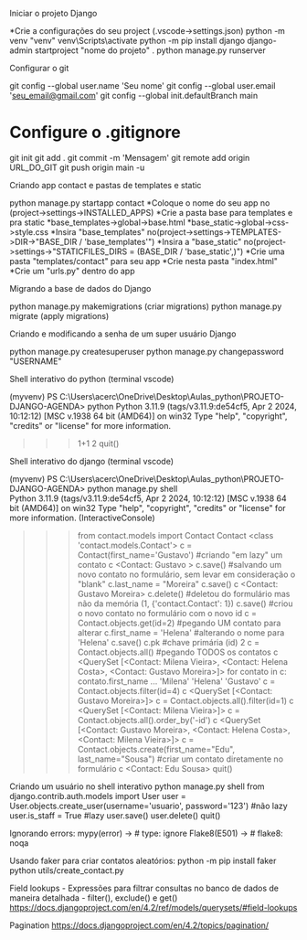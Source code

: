 Iniciar o projeto Django

*Crie a configurações do seu project (.vscode->settings.json)
python -m venv "venv"
venv\Scripts\activate
python -m pip install django
django-admin startproject "nome do projeto" .
python manage.py runserver

Configurar o git

git config --global user.name 'Seu nome'
git config --global user.email 'seu_email@gmail.com'
git config --global init.defaultBranch main
# Configure o .gitignore
git init
git add .
git commit -m 'Mensagem'
git remote add origin URL_DO_GIT
git push origin main -u

Criando app contact e pastas de templates e static

python manage.py startapp contact
*Coloque o nome do seu app no (project->settings->INSTALLED_APPS)
*Crie a pasta base para templates e pra static
*base_templates->global->base.html
*base_static->global->css->style.css
*Insira "base_templates" no(project->settings->TEMPLATES->DIR->"BASE_DIR / 'base_templates'")
*Insira a "base_static" no(project->settings->"STATICFILES_DIRS = (BASE_DIR / 'base_static',)")
*Crie uma pasta "templates/contact" para seu app
*Crie nesta pasta "index.html"
*Crie um "urls.py" dentro do app

Migrando a base de dados do Django

python manage.py makemigrations  (criar migrations)
python manage.py migrate (apply migrations)

Criando e modificando a senha de um super usuário Django

python manage.py createsuperuser
python manage.py changepassword "USERNAME"

Shell interativo do python (terminal vscode) 

(myvenv) PS C:\Users\acerc\OneDrive\Desktop\Aulas_python\PROJETO-DJANGO-AGENDA> python
Python 3.11.9 (tags/v3.11.9:de54cf5, Apr  2 2024, 10:12:12) [MSC v.1938 64 bit (AMD64)] on win32
Type "help", "copyright", "credits" or "license" for more information.
>>> 1+1
2
>>> quit()

Shell interativo do django (terminal vscode) 

(myvenv) PS C:\Users\acerc\OneDrive\Desktop\Aulas_python\PROJETO-DJANGO-AGENDA> python manage.py shell        
Python 3.11.9 (tags/v3.11.9:de54cf5, Apr  2 2024, 10:12:12) [MSC v.1938 64 bit (AMD64)] on win32
Type "help", "copyright", "credits" or "license" for more information.
(InteractiveConsole)
>>> from contact.models import Contact
>>> Contact
<class 'contact.models.Contact'>
>>> c = Contact(first_name='Gustavo') #criando "em lazy" um contato
>>> c
<Contact: Gustavo >
>>> c.save() #salvando um novo contato no formulário, sem levar em consideração o "blank"
>>> c.last_name = "Moreira"
>>> c.save()
>>> c
<Contact: Gustavo Moreira>
>>> c.delete() #deletou do formulário mas não da memória
(1, {'contact.Contact': 1})
>>> c.save() #criou o novo contato no formulário com o novo id
>>> c = Contact.objects.get(id=2) #pegando UM contato para alterar
>>> c.first_name = 'Helena' #alterando o nome para 'Helena'
>>> c.save()
>>> c.pk #chave primária (id)
2
>>> c = Contact.objects.all() #pegando TODOS os contatos 
>>> c
<QuerySet [<Contact: Milena Vieira>, <Contact: Helena Costa>, <Contact: Gustavo Moreira>]>
>>> for contato in c: contato.first_name
...
'Milena'
'Helena'
'Gustavo'
>>> c = Contact.objects.filter(id=4)
>>> c
<QuerySet [<Contact: Gustavo Moreira>]>
>>> c = Contact.objects.all().filter(id=1)
>>> c
<QuerySet [<Contact: Milena Vieira>]>
>>> c = Contact.objects.all().order_by('-id')
>>> c
<QuerySet [<Contact: Gustavo Moreira>, <Contact: Helena Costa>, <Contact: Milena Vieira>]>
>>> c = Contact.objects.create(first_name="Edu", last_name="Sousa") #criar um contato diretamente no formulário
>>> c
<Contact: Edu Sousa>
>>> quit()

Criando um usuário no shell interativo
python manage.py shell
from django.contrib.auth.models import User
user = User.objects.create_user(username='usuario', password='123') #não lazy
user.is_staff = True #lazy
user.save()
user.delete()
quit()

Ignorando errors:
mypy(error) -> # type: ignore
Flake8(E501) -> # flake8: noqa

Usando faker para criar contatos aleatórios:
python -m pip install faker
python utils/create_contact.py

Field lookups - Expressões para filtrar consultas no banco de dados de maneira 
detalhada - filter(), exclude() e get()
https://docs.djangoproject.com/en/4.2/ref/models/querysets/#field-lookups

Pagination
https://docs.djangoproject.com/en/4.2/topics/pagination/






